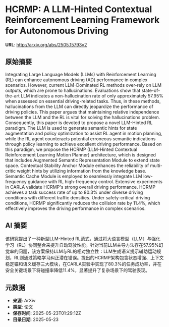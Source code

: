 # HCRMP: A LLM-Hinted Contextual Reinforcement Learning Framework for Autonomous Driving

**URL**: http://arxiv.org/abs/2505.15793v2

## 原始摘要

Integrating Large Language Models (LLMs) with Reinforcement Learning (RL) can
enhance autonomous driving (AD) performance in complex scenarios. However,
current LLM-Dominated RL methods over-rely on LLM outputs, which are prone to
hallucinations. Evaluations show that state-of-the-art LLM indicates a
non-hallucination rate of only approximately 57.95% when assessed on essential
driving-related tasks. Thus, in these methods, hallucinations from the LLM can
directly jeopardize the performance of driving policies. This paper argues that
maintaining relative independence between the LLM and the RL is vital for
solving the hallucinations problem. Consequently, this paper is devoted to
propose a novel LLM-Hinted RL paradigm. The LLM is used to generate semantic
hints for state augmentation and policy optimization to assist RL agent in
motion planning, while the RL agent counteracts potential erroneous semantic
indications through policy learning to achieve excellent driving performance.
Based on this paradigm, we propose the HCRMP (LLM-Hinted Contextual
Reinforcement Learning Motion Planner) architecture, which is designed that
includes Augmented Semantic Representation Module to extend state space.
Contextual Stability Anchor Module enhances the reliability of multi-critic
weight hints by utilizing information from the knowledge base. Semantic Cache
Module is employed to seamlessly integrate LLM low-frequency guidance with RL
high-frequency control. Extensive experiments in CARLA validate HCRMP's strong
overall driving performance. HCRMP achieves a task success rate of up to 80.3%
under diverse driving conditions with different traffic densities. Under
safety-critical driving conditions, HCRMP significantly reduces the collision
rate by 11.4%, which effectively improves the driving performance in complex
scenarios.


## AI 摘要

该研究提出了一种新型LLM-Hinted RL范式，通过将大语言模型（LLM）与强化学习（RL）协同整合来提升自动驾驶性能。针对当前LLM主导方法存在57.95%幻觉率的问题，该方案保持LLM与RL的相对独立性：LLM生成语义提示辅助运动规划，RL则通过策略学习纠正潜在错误。提出的HCRMP架构包含状态增强、上下文稳定锚和语义缓存三大模块，在CARLA实验中实现了80.3%的任务成功率，并在安全关键场景下将碰撞率降低11.4%，显著提升了复杂场景下的驾驶表现。

## 元数据

- **来源**: ArXiv
- **类型**: 论文
- **保存时间**: 2025-05-23T01:29:12Z
- **目录日期**: 2025-05-23
